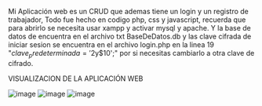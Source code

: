 Mi Aplicación web es un CRUD que ademas tiene un login y un registro de trabajador, Todo fue hecho en codigo php, css y javascript,
recuerda que para abrirlo se necesita usar xampp y activar mysql y apache. Y la base de datos de encuentra en el archivo txt BaseDeDatos.db 
y las clave cifrada de iniciar sesion se encuentra en el archivo login.php en la linea 19  "$clave_predeterminada = '$2y$10';" 
por si necesitas cambiarlo a otra clave de cifrado.

VISUALIZACION DE LA APLICACIÓN WEB

![image](https://github.com/user-attachments/assets/9c170576-9331-47cb-8901-db8749511d53)
![image](https://github.com/user-attachments/assets/cdc8e9c0-2829-488a-bdc9-cff0106b59dc)
![image](https://github.com/user-attachments/assets/2c9af1f0-4ba9-48da-8299-e1ad68a1737c)




